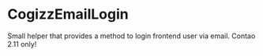 CogizzEmailLogin
================

Small helper that provides a method to login frontend user via email. Contao 2.11 only!
